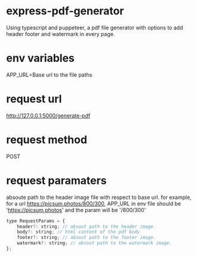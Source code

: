 # express-pdf-generator
Using typescript and puppeteer, a pdf file generator with options to add header footer and watermark in every page.

# env variables
APP_URL=Base url to the file paths

# request url
http://127.0.0.1:5000/generate-pdf

# request method
POST

# request paramaters
absoute path to the header image file with respect to base url. for example, for a url https://picsum.photos/800/300, APP_URL in env file should be 'https://picsum.photos' and the param will be '/800/300'

```javascript
type RequestParams = {
    header?: string; // absout path to the header image.
    body?: string; // html content of the pdf body
    footer?: string; // absout path to the footer image.
    watermark?: string; // absout path to the watermark image.
};

